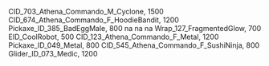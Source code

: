 CID_703_Athena_Commando_M_Cyclone, 1500
CID_674_Athena_Commando_F_HoodieBandit, 1200
Pickaxe_ID_385_BadEggMale, 800
na
na
na
Wrap_127_FragmentedGlow, 700
EID_CoolRobot, 500
CID_123_Athena_Commando_F_Metal, 1200
Pickaxe_ID_049_Metal, 800
CID_545_Athena_Commando_F_SushiNinja, 800
Glider_ID_073_Medic, 1200
